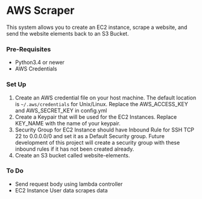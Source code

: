 # AWS Scraper #
This system allows you to create an EC2 instance, scrape a website, and send the website elements back to an S3 Bucket.

### Pre-Requisites ###
* Python3.4 or newer
* AWS Credentials

### Set Up ###
1. Create an AWS credential file on your host machine. The default location is `~/.aws/credentials` for Unix/Linux.
Replace the AWS_ACCESS_KEY and AWS_SECRET_KEY in config.yml
2. Create a Keypair that will be used for the EC2 Instances. Replace KEY_NAME with the name of your keypair.
3. Security Group for EC2 Instance should have Inbound Rule for SSH TCP 22 to 0.0.0.0/0 and set it as a Default Security group. Future development of this project will create a security group with these inbound rules if it has not been created already.
4. Create an S3 bucket called website-elements.

### To Do ###
* Send request body using lambda controller
* EC2 Instance User data scrapes data
